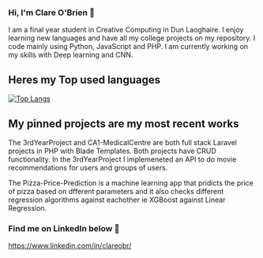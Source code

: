 ### Hi, I'm Clare O'Brien :wave:

I am a final year student in Creative Computing in Dun Laoghaire. I enjoy learning new languages and have all my college projects on my repository.
I code mainly using Python, JavaScript and PHP. I am currently working on my skills with Deep learning and CNN.

## Heres my Top used languages 
[![Top Langs](https://github-readme-stats.vercel.app/api/top-langs/?username=clareob5&layout=compact)](https://github.com/clareob5/github-readme-stats)

## My pinned projects are my most recent works
The 3rdYearProject and CA1-MedicalCentre are both full stack Laravel projects in PHP with Blade Templates. Both projects have CRUD functionality. In the 3rdYearProject I implemeneted an API to do movie recommendations for users and groups of users.

The Pizza-Price-Prediction is a machine learning app that pridicts the price of pizza based on dfferent parameters and it also checks different regression algorithms against eachother ie XGBoost against Linear Regression.

### Find me on LinkedIn below :purple_heart:
https://www.linkedin.com/in/clareobr/


